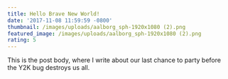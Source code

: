 ```yaml
---
title: Hello Brave New World!
date: '2017-11-08 11:59:59 -0800'
thumbnail: /images/uploads/aalborg_sph-1920x1080 (2).png
featured_image: /images/uploads/aalborg_sph-1920x1080 (2).png
rating: 5
---
```


This is the post body, where I write about our last chance to party before the Y2K bug destroys us all.
